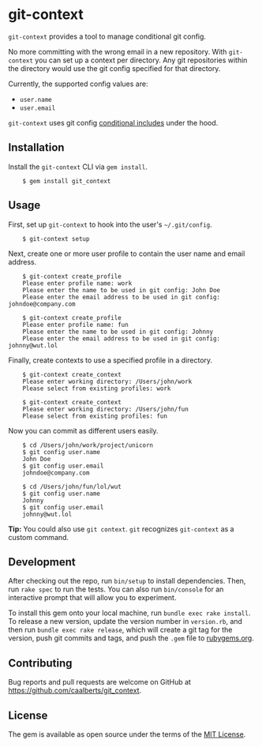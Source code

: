 # git-context

`git-context` provides a tool to manage conditional git config.

No more committing with the wrong email in a new repository. With `git-context` you can set up a context per directory. Any git repositories within the directory would use the git config specified for that directory.

Currently, the supported config values are:
- `user.name`
- `user.email`

`git-context` uses git config [conditional includes](https://git-scm.com/docs/git-config#_conditional_includes) under the hood.

## Installation

Install the `git-context` CLI via `gem install`.

```shell
    $ gem install git_context
```
## Usage

First, set up `git-context` to hook into the user's `~/.git/config`.

```shell
    $ git-context setup
```

Next, create one or more user profile to contain the user name and email address.

```shell
    $ git-context create_profile
    Please enter profile name: work
    Please enter the name to be used in git config: John Doe
    Please enter the email address to be used in git config: johndoe@company.com

    $ git-context create_profile
    Please enter profile name: fun
    Please enter the name to be used in git config: Johnny
    Please enter the email address to be used in git config: johnny@wut.lol
```

Finally, create contexts to use a specified profile in a directory.

```shell
    $ git-context create_context
    Please enter working directory: /Users/john/work
    Please select from existing profiles: work
    
    $ git-context create_context
    Please enter working directory: /Users/john/fun
    Please select from existing profiles: fun
```

Now you can commit as different users easily.

```shell
    $ cd /Users/john/work/project/unicorn
    $ git config user.name
    John Doe
    $ git config user.email
    johndoe@company.com
    
    $ cd /Users/john/fun/lol/wut
    $ git config user.name
    Johnny
    $ git config user.email
    johnny@wut.lol
```

**Tip:** You could also use `git context`. `git` recognizes `git-context` as a custom command. 

## Development

After checking out the repo, run `bin/setup` to install dependencies. Then, run `rake spec` to run the tests. You can also run `bin/console` for an interactive prompt that will allow you to experiment.

To install this gem onto your local machine, run `bundle exec rake install`. To release a new version, update the version number in `version.rb`, and then run `bundle exec rake release`, which will create a git tag for the version, push git commits and tags, and push the `.gem` file to [rubygems.org](https://rubygems.org).

## Contributing

Bug reports and pull requests are welcome on GitHub at https://github.com/caalberts/git_context.


## License

The gem is available as open source under the terms of the [MIT License](https://opensource.org/licenses/MIT).
